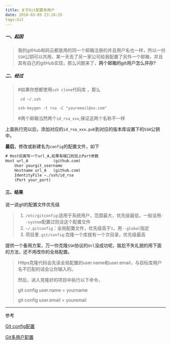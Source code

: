 ```yaml
---
title: 关于Git配置多用户
date: 2018-03-05 23:18:25
tags:Git
---
```


##### 一、起因

> 我的gitHub和码云都是用的同一个邮箱注册的并且用户名也一样，所以一份`SSH`公钥可以共用，某一天去了另一家公司给我配置了另外一个邮箱，并且其有自己的gitHub实现，那么问题来了，**两个邮箱的git用户怎么并存?**

##### 二、经过

> \#如果你想都使用`ssh clone`代码库 ，那么
>
> ` cd ~/.ssh`
>
> `ssh-keygen -t rsa -C "youremail@xx.com"`
>
> \#两个邮箱当然两个`id_rsa_xxx`,保证这两个名称不一样

上面执行完以后，添加对应的`id_rsa_xxx.pub`到对应的版本库设置下的`SSH`公钥中。

**最后**，修改或新建名为`config`的配置文件，如下

```xml
# Host后面写一个url_A,如果有端口则加上Port参数
Host url_A           (github.com)
    User yourgit_username
    Hostname url_A   (github.com)
    IdentityFile ~./ssh/id_rsa
    (Port your_port)
```



#### 三、结果

说一说git的配置文件优先级

> 1. `/etc/gitconfig`:适用于系统用户，范围最大，优先级最低，一般没用`--system`配置过则没这个配置文件
> 2. `~/.gitconfig`：全局配置文件，优先级高于`1`，用`--global`指定
> 3. 项目里`.git/config`:克隆一个库就有一个次目录，优先级最高

提供一个备用方案，万一你克隆`SSH`协议的`Url`没成功呢，尴尬不失礼貌的用下面的方法，还不用改你的全局配置。

> Https克隆代码会先读全局配置的user.name和user.email，与目标库用户名不匹配的话会让你输入的。
>
> 然后，进入克隆好的项目中执行以下命令，
>
> git config user.name = yourname
>
> git config user.email = youremail



------

参考

[Git config配置](http://blog.csdn.net/joe_007/article/details/7276195)

[Git多用户配置](https://www.jianshu.com/p/b02645fff791)
